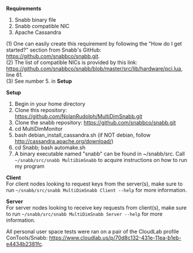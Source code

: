 **Requirements** 
1. Snabb binary file 
2. Snabb compatible NIC
3. Apache Cassandra

(1) One can easily create this requirement by following the "How do I get started?" section from Snabb's GitHub: https://github.com/snabbco/snabb.git.  
(2) The list of compatible NICs is provided by this link: https://github.com/snabbco/snabb/blob/master/src/lib/hardware/pci.lua, line 61.  
(3) See number 5. in **Setup**  

**Setup**
1. Begin in your home directory 
2. Clone this repository: https://github.com/NolanRudolph/MultiDimSnabb.git
3. Clone the snabb repository: https://github.com/snabbco/snabb.git
4. cd MultiDimMonitor
5. bash debian_install_cassandra.sh (if NOT debian, follow http://cassandra.apache.org/download/)
6. cd Snabb; bash automake.sh
7. A binary executable named "snabb" can be found in ~/snabb/src. Call ```~/snabb/src/snabb MultiDimSnabb``` to acquire instructions on how to run my program

**Client**  
For client nodes looking to request keys from the server(s), make sure to run ```~/snabb/src/snabb MultiDimSnabb Client --help``` for more information.

**Server**  
For server nodes looking to receive key requests from client(s), make sure to run ```~/snabb/src/snabb MultiDimSnabb Server --help``` for more information.

All personal user space tests were ran on a pair of the CloudLab profile ConTools/Snabb: https://www.cloudlab.us/p/70d8c132-431e-11ea-b1eb-e4434b2381fc.
